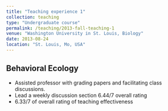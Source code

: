 ```yaml
---
title: "Teaching experience 1"
collection: teaching
type: "Undergraduate course"
permalink: /teaching/2013-fall-teaching-1
venue: "Washington University in St. Louis, Biology"
date: 2013-08-24
location: "St. Louis, Mo, USA"
---
```

## Behavioral Ecology 
- Assisted professor with grading papers and facilitating class discussions. 
- Lead a weekly discussion section 6.44/7 overall rating
- 6.33/7 of overall rating of teaching effectiveness 
